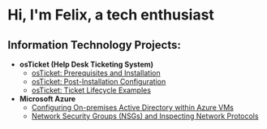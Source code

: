 <h1>Hi, I'm Felix, a tech enthusiast </a></h1>

<h2> Information Technology Projects:</h2>

- <b>osTicket (Help Desk Ticketing System)</b>
  - [osTicket: Prerequisites and Installation](https://github.com/phils-web98/osticket-prereqs)
  - [osTicket: Post-Installation Configuration](https://github.com/phils-web98/post-install-config)
  - [osTicket: Ticket Lifecycle Examples](https://github.com/phils-web98/ticket-lifecycle)
- <b>Microsoft Azure</b>
  - [Configuring On-premises Active Directory within Azure VMs](https://github.com/phils-web98/configure-ad)
  - [Network Security Groups (NSGs) and Inspecting Network Protocols](https://github.com/phils-web98/azure-network-protocols)




